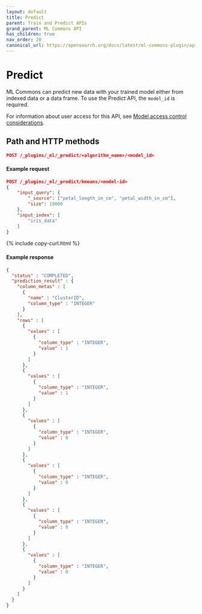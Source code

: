 ```yaml
---
layout: default
title: Predict
parent: Train and Predict APIs
grand_parent: ML Commons API
has_children: true
nav_order: 20
canonical_url: https://opensearch.org/docs/latest/ml-commons-plugin/api/train-predict/predict/
---
```


# Predict

ML Commons can predict new data with your trained model either from indexed data or a data frame. To use the Predict API, the `model_id` is required.

For information about user access for this API, see [Model access control considerations]({{site.url}}{{site.baseurl}}/ml-commons-plugin/api/model-apis/index/#model-access-control-considerations).

## Path and HTTP methods

```json
POST /_plugins/_ml/_predict/<algorithm_name>/<model_id>
```

#### Example request

```json
POST /_plugins/_ml/_predict/kmeans/<model-id>
{
    "input_query": {
        "_source": ["petal_length_in_cm", "petal_width_in_cm"],
        "size": 10000
    },
    "input_index": [
        "iris_data"
    ]
}
```
{% include copy-curl.html %}

#### Example response

```json
{
  "status" : "COMPLETED",
  "prediction_result" : {
    "column_metas" : [
      {
        "name" : "ClusterID",
        "column_type" : "INTEGER"
      }
    ],
    "rows" : [
      {
        "values" : [
          {
            "column_type" : "INTEGER",
            "value" : 1
          }
        ]
      },
      {
        "values" : [
          {
            "column_type" : "INTEGER",
            "value" : 1
          }
        ]
      },
      {
        "values" : [
          {
            "column_type" : "INTEGER",
            "value" : 0
          }
        ]
      },
      {
        "values" : [
          {
            "column_type" : "INTEGER",
            "value" : 0
          }
        ]
      },
      {
        "values" : [
          {
            "column_type" : "INTEGER",
            "value" : 0
          }
        ]
      },
      {
        "values" : [
          {
            "column_type" : "INTEGER",
            "value" : 0
          }
        ]
      }
    ]
  }
}
```
